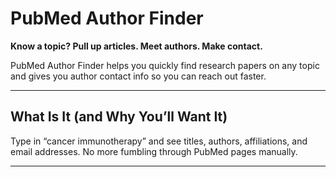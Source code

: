 # PubMed Author Finder

**Know a topic? Pull up articles. Meet authors. Make contact.**

PubMed Author Finder helps you quickly find research papers on any topic and gives you author contact info so you can reach out faster.

---

##  What Is It (and Why You’ll Want It)

 Type in “cancer immunotherapy” and  see titles, authors, affiliations, and  email addresses. No more fumbling through PubMed pages manually.

---